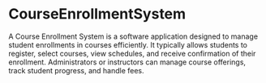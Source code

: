 # CourseEnrollmentSystem
A Course Enrollment System is a software application designed to manage student enrollments in courses efficiently. It typically allows students to register, select courses, view schedules, and receive confirmation of their enrollment. Administrators or instructors can manage course offerings, track student progress, and handle fees.
